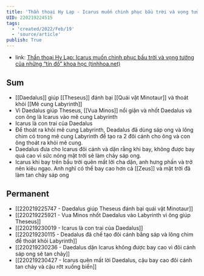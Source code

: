 ```yaml
---
title: 'Thần thoại Hy Lạp - Icarus muốn chinh phục bầu trời và vọng tưởng của những tín đồ khoa học'
UID: 220219224515
tags:
  - 'created/2022/Feb/19'
  - 'source/article'
publish: True
---
```

- link: [Thần thoại Hy Lạp: Icarus muốn chinh phục bầu trời và vọng tưởng của những “tín đồ” khoa học (tinhhoa.net)](https://tinhhoa.net/than-thoai-hy-lap-icarus-muon-chinh-phuc-bau-troi-va-vong-tuong-cua-nhung-tin-do-khoa-hoc.html)

## Sum
- [[Daedalus]] giúp [[Theseus]] đánh bại [[Quái vật Minotaur]] và thoát khỏi [[Mê cung Labyrinth]]
- Vì Daedalus giúp Theseus, [[Vua Minos]] nổi giận và nhốt Daedalus và con ông là Icarus vào mê cung Labyrinth
- Icarus là con trai của Daedalus
- Để thoát ra khỏi mê cung Labyrinth, Deadalus đã dùng sáp ong và lông chim có trong mê cung Labyrinth để tạo ra 2 đôi cánh cho ông và con ông thoát ra khỏi mê cung.
- Daedalus đưa cho Icarus đôi cánh và dặn rằng khi bay, không được bay quá cao vì sức nóng mặt trời sẽ làm chảy sáp ong.
- Icarus khi bay trên bầu trời quên mất lời cha dặn, anh hưng phấn và trở nên kiêu ngạo. Anh nghĩ có thể bay cao hơn cả [[Zeus]] và mặt trời đã làm tan chảy sáp ong

## Permanent
- [[220219225747 - Daedalus giúp Theseus đánh bại quái vật Minotaur]]
- [[220219225921 - Vua Minos nhốt Daedalus vào Labyrinth vì ông giúp Theseus]]
- [[220219230019 - Icarus là con trai của Daedalus]]
- [[220219230115 - Deadalus đã chế tạo đôi cánh bằng sáp và lông chim để thoát khỏi Labyrinth]]
- [[220219230236 - Daedalus dặn Icarus không được bay cao vì đôi cánh sáp ong sẽ tan chảy]]
- [[220219230427 - Icarus quên mất lời Daedalus, cậu bay cao đôi cánh tan chảy và cậu rớt xuống biển]]


